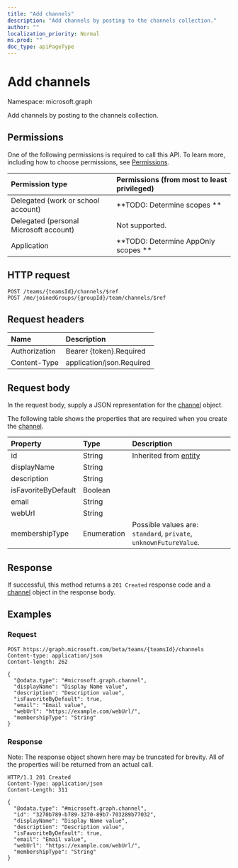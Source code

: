 ```yaml
---
title: "Add channels"
description: "Add channels by posting to the channels collection."
author: ""
localization_priority: Normal
ms.prod: ""
doc_type: apiPageType
---
```


# Add channels

Namespace: microsoft.graph

Add channels by posting to the channels collection.

## Permissions
One of the following permissions is required to call this API. To learn more, including how to choose permissions, see [Permissions](/concepts/permissions-reference.md).

|Permission type|Permissions (from most to least privileged)|
|:---|:---|
|Delegated (work or school account)|**TODO: Determine scopes **|
|Delegated (personal Microsoft account)|Not supported.|
|Application|**TODO: Determine AppOnly scopes **|

## HTTP request
<!-- {
  "blockType": "ignored"
}
-->
``` http
POST /teams/{teamsId}/channels/$ref
POST /me/joinedGroups/{groupId}/team/channels/$ref
```

## Request headers
|Name|Description|
|:---|:---|
|Authorization|Bearer {token}.Required|
|Content-Type|application/json.Required|

## Request body
In the request body, supply a JSON representation for the [channel](../resources/channel.md) object.

The following table shows the properties that are required when you create the [channel](../resources/channel.md).

|Property|Type|Description|
|:---|:---|:---|
|id|String| Inherited from [entity](../resources/entity.md)|
|displayName|String||
|description|String||
|isFavoriteByDefault|Boolean||
|email|String||
|webUrl|String||
|membershipType|Enumeration| Possible values are: `standard`, `private`, `unknownFutureValue`.|



## Response
If successful, this method returns a `201 Created` response code and a [channel](../resources/channel.md) object in the response body.

## Examples

### Request
<!-- {
  "blockType": "request",
  "name": "create_channel_from_"
}
-->
``` http
POST https://graph.microsoft.com/beta/teams/{teamsId}/channels
Content-type: application/json
Content-length: 262

{
  "@odata.type": "#microsoft.graph.channel",
  "displayName": "Display Name value",
  "description": "Description value",
  "isFavoriteByDefault": true,
  "email": "Email value",
  "webUrl": "https://example.com/webUrl/",
  "membershipType": "String"
}
```

### Response
Note: The response object shown here may be truncated for brevity. All of the properties will be returned from an actual call.
<!-- {
  "blockType": "response",
  "truncated": true,
  "@odata.type": "microsoft.graph.channel"
}
-->
``` http
HTTP/1.1 201 Created
Content-Type: application/json
Content-Length: 311

{
  "@odata.type": "#microsoft.graph.channel",
  "id": "3270b789-b789-3270-89b7-703289b77032",
  "displayName": "Display Name value",
  "description": "Description value",
  "isFavoriteByDefault": true,
  "email": "Email value",
  "webUrl": "https://example.com/webUrl/",
  "membershipType": "String"
}
```

